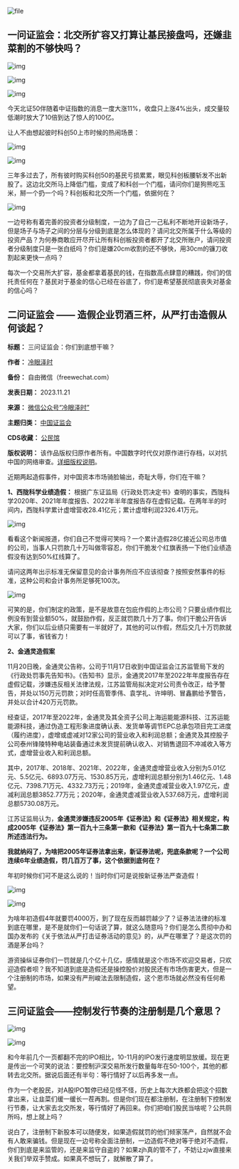 ![file](https://chinadigitaltimes.net/chinese/files/2023/11/image-1700853797026.png)


**一问证监会：北交所扩容又打算让基民接盘吗，还嫌韭菜割的不够快吗？** 
------------------------------------


![img](https://chinadigitaltimes.net/chinese/files/2023/11/post-702575-6560fa63341ba.png)


![img](https://chinadigitaltimes.net/chinese/files/2023/11/post-702575-6560fa64328a6.)


![img](https://chinadigitaltimes.net/chinese/files/2023/11/post-702575-6560fa67d4705.png)


今天北证50伴随着中证指数的消息一度大涨11%，收盘只上涨4%出头，成交量较低潮时放大了10倍到达了惊人的100亿。


让人不由想起彼时科创50上市时候的热闹场景：


![img](https://chinadigitaltimes.net/chinese/files/2023/11/post-702575-6560fa69ab45b.png)


![img](https://chinadigitaltimes.net/chinese/files/2023/11/post-702575-6560fa6a4a651.png)


三年多过去了，所有彼时购买科创50的基民亏损累累，眼见科创板腰斩发不出新股了。这边北交所马上降低门槛，变成了和科创一个门槛，请问你们是狗熊吃玉米，掰一个扔一个吗？科创板和北交所一个门槛，依据何在？


![img](https://chinadigitaltimes.net/chinese/files/2023/11/post-702575-6560fa6ca7bd2.png)


一边号称有着完善的投资者分级制度，一边为了自己一己私利不断地开设新场子，但是场子与场子之间的分层与分级到底是怎么体现的？请问北交所属于什么等级的投资产品？为何券商敢应开尽开让所有科创板投资者都开了北交所账户，请问投资者分级制度只是一张白纸吗？你们是嫌20cm收割的还不够快，用30cm的镰刀收割起来更快一点吗？


每次一个交易所大扩容，基金都拿着基民的钱，在指数高点肆意的糟践，你们的信托责任何在？基民对于基金的信心已经在谷底了，你们是希望基民彻底丧失对基金的信心吗？


**二问证监会 —— 造假企业罚酒三杯，从严打击造假从何谈起？** 
---------------------------------




**标题：** 三问证监会：你们到底想干嘛？  

**作者：** [冷眼泽时](https://chinadigitaltimes.net/space/冷眼泽时)  

**备份：** 自由微信（freewechat.com）  

**发表日期：** 2023.11.21  

**来源：** [微信公众号“冷眼泽时”](https://freewechat.com/a/MzkyMTQ3MDk5OQ==/2247484230/1)  

**主题归类：** [中国证监会](https://chinadigitaltimes.net/space/中国证监会)  

**CDS收藏：** [公民馆](https://chinadigitaltimes.net/space/%E5%85%AC%E6%B0%91%E9%A6%86)  

**版权说明：** 该作品版权归原作者所有。中国数字时代仅对原作进行存档，以对抗中国的网络审查。[详细版权说明](https://chinadigitaltimes.net/chinese/copyright)。


近期两起造假事件，对中国资本市场骑脸输出，奇耻大辱，你们在干嘛？


**1、西陇科学业绩造假：** 根据广东证监局《行政处罚决定书》查明的事实，西陇科学2020年、2021年年度报告、2022年半年度报告存在虚假记载。在两年半的时间内，西陇科学累计虚增营收28.41亿元；累计虚增利润2326.41万元。


![img](https://chinadigitaltimes.net/chinese/files/2023/11/post-702575-6560fa6e609f6.png)


看看这个新闻报道，你们自己不觉得可笑吗？一个累计造假28亿接近公司总市值的公司，当事人只罚款几十万叫做零容忍，你们干脆发个红旗表扬一下他们业绩造假没有达到50%红线算了。


请问这两年出示标准无保留意见的会计事务所应不应该彻查？按照安然事件的标准，这种公司和会计事务所足够死100次。


![img](https://chinadigitaltimes.net/chinese/files/2023/11/post-702575-6560fa6fe939b.png)


可笑的是，你们制定的政策，是不是故意在包庇作假的上市公司？只要业绩作假比例没有到营业额50%，就鼓励作假，反正就罚款几十万了事。你们干脆公开告诉大家，你们以后业绩只需要有一半就好了，其他的可以作假，然后交几十万罚款就可以了事，省钱省力！


**2、金通灵造假案** 


11月20日晚，金通灵公告称，公司于11月17日收到中国证监会江苏监管局下发的《行政处罚事先告知书》。《告知书》显示，金通灵2017年至2022年年度报告存在虚假记载，涉嫌违反相关法律法规，江苏监管局拟决定对公司责令改正，给予警告，并处以150万元罚款；对时任高管季伟、袁学礼、许坤明、冒鑫鹏给予警告，并处以合计420万元罚款。


经查证，2017年至2022年，金通灵及其全资子公司上海运能能源科技、江苏运能能源科技，通过伪造工程形象进度确认表、发货单等调节EPC总承包项目完工进度（履约进度），虚增或虚减对12家公司的营业收入和利润总额；金通灵及其控股子公司泰州锋陵特种电站装备通过未发货提前确认收入、对销售退回不冲减收入等方式，虚增营业收入和利润总额。


其中，2017年、2018年、2021年、2022年，金通灵虚增营业收入分别为5.01亿元、5.5亿元、6893.07万元、1530.85万元，虚增利润总额分别为1.46亿元、1.48亿元、7398.71万元、4332.73万元；2019年，金通灵虚减营业收入1.97亿元，虚减利润总额3852.77万元；2020年，金通灵虚减营业收入537.68万元，虚增利润总额5730.08万元。


江苏证监局认为，**金通灵涉嫌违反2005年《证券法》和《证券法》相关规定，构成2005年《证券法》第一百九十三条第一款和《证券法》第一百九十七条第二款所述违法行为。** 


**我就纳闷了，为啥把2005年证券法拿出来，新证券法呢，兜底条款呢？一个公司连续6年业绩造假，罚几百万了事，这个依据到底何在？** 


年初时候你们可不是这么说的！当时你们可是说按新证券法严查造假！


![img](https://chinadigitaltimes.net/chinese/files/2023/11/post-702575-6560fa72421fb.)


![img](https://chinadigitaltimes.net/chinese/files/2023/11/post-702575-6560fa7394633.)


为啥年初造假4年就要罚4000万，到了现在反而越罚越少了？证券法法律的标准到底在哪里，是不是就你们一句话说了算，就这么随意吗？你们是怎么贯彻中办和国办发布的《关于依法从严打击证券活动的意见》的，从严在哪里了？是这次罚的酒是茅台吗？


游资操纵证券你们一罚就是几个亿十几亿，感情就是这个市场不欢迎交易者，只欢迎造假者呗？我不知道到底是造假还是操控股价对股民还有市场伤害更大，但是一个注册制的市场，如果没有严刑峻法去限制造假，这个恩市场就必然没有任何希望。


**三问证监会——控制发行节奏的注册制是几个意思？** 
---------------------------


![img](https://chinadigitaltimes.net/chinese/files/2023/11/post-702575-6560fa762ebf8.png)


![img](https://chinadigitaltimes.net/chinese/files/2023/11/post-702575-6560fa7678bff.png)


和今年前几个一页都翻不完的IPO相比，10-11月的IPO发行速度明显放缓。现在更是传出一个可笑的说法：要控制沪深交易所发行数量每年在50-100个，其他的都转去北交所。据说后面还有半句：等行情好了以后再多发一点。


作为一个老股民，对A股IPO暂停已经见怪不怪，历史上每次大跌都会把这个招数拿出来，让韭菜们缓一缓长一茬再割。但是你们现在都注册制，在注册制下控制发行节奏，让大家去北交所发，等行情好了再回来。你们把咱们股民当啥呢？公共厕所吗，想上就上吗？


说白了，注册制下新股本可以随便发，如果造假就罚的他们倾家荡产，自然就不会有人敢来骗钱。但是现在一边号称全面注册制，一边造假不绝对等于绝对不造假，你们到底是来监管的，还是来监守自盗的？如果zjh真的管不了，不妨让zjw直接来关我们举双手赞成。如果真不想玩了，就解散了算了。

